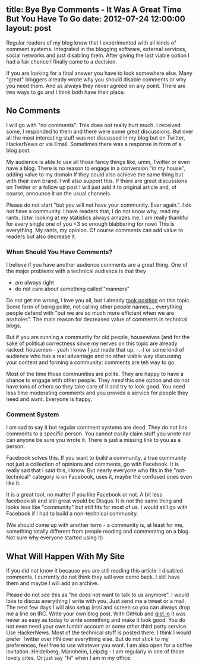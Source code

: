 title: Bye Bye Comments - It Was A Great Time But You Have To Go
date: 2012-07-24 12:00:00
layout: post
---
Regular readers of my blog know that I experimented with all kinds of comment systems. Integrated in the blogging software, external services, social networks and just disabling them. After giving the last viable option I had a fair chance I finally came to a decision.
<!--MORE-->

If you are looking for a final answer you have to look somewhere else. Many "great" bloggers already wrote why you should disable comments or why you need them. And as always they never agreed on any point. There are two ways to go and I think both have their place.

## No Comments
I will go with "no comments". This does not really hurt much. I received some, I responded to them and there were some great discussions. But over all the most interesting stuff was not discussed in my blog but on Twitter, HackerNews or via Email. Sometimes there was a response in form of a blog post.

My audience is able to use all those fancy things like, umm, Twitter or even have a blog. There is no reason to engage in a conversion "in my house", adding value to my domain if they could also achieve the same thing but with their own brand. I will also support this. If there are great discussions on Twitter or a follow up post I will just add it to original article and, of course, announce it on the usual channels.

Please do not start "but you will not have your community. Ever again.". I do not have a community. I have readers that, I do not know why, read my rants. (btw. looking at my statistics always amazes me, I am really thankful for every single one of you <3 so enough blabbering for now) This is everything. My rants, my opinion. Of course comments can add value to readers but also decrease it.

### When Should You Have Comments?
I believe if you have another audience comments are a great thing. One of the major problems with a technical audience is that they

- are always right
- do not care about something called "manners"

Do not get me wrong, I love you all, but I already [took position][respect] on this topic. Some form of being polite, not calling other people names,… everything people defend with "but we are so much more efficient when we are assholes". The main reason for decreased value of comments in technical blogs.

But if you are running a community for old people, housewives (and for the sake of political correctness since my nerves on this topic are already racked: housemen - yeah I know I just made that up. -.-) or some kind of audience who has a real advantage and no other viable way discussing your content and forming a community: comments are teh way to go.

Most of the time those communities are polite. They are happy to have a chance to engage with other people. They *need* this one option and do not have tons of others so they take care of it and try to look good. You need less time moderating comments and you provide a service for people they need and want. Everyone is happy.

### Comment System
I am sad to say it but regular comment systems are dead. They do not link comments to a specific person. You cannot easily claim stuff you wrote nor can anyone be sure you wrote it. There is just a missing link to you as a person.

Facebook solves this. If you want to build a community, a true community not just a collection of opinions and comments, go with Facebook. It is really sad that I said this, I know. But nearly everyone who fits in the "not-technical" category is on Facebook, uses it, maybe the confused ones even like it.

It is a great tool, no matter if you like Facebook or not. A bit less facebookish and still great would be Disqus. It is not the same thing and looks less like "community" but still fits for most of us. I would still go with Facebook if I had to build a non-technical community.

(We should come up with another term - a community is, at least for me, something totally different from people reading and commenting on a blog. Not sure why everyone started using it)

## What Will Happen With My Site
If you did not know it because you are still reading this article: I disabled comments. I currently do not think they will ever come back. I still have them and maybe I will add an archive.

Please do not see this as "he does not want to talk to us anymore". I would love to discus everything I write with you. Just send me a tweet or a mail. The next few days I will also setup irssi and screen so you can always drop me a line on IRC. Write your own blog post. With GitHub and [gist.io][gist] it was never as easy as today to write something and make it look good. You do not even need your own tumblr account or some other third party service. Use HackerNews. Most of the technical stuff is posted there. I think I would prefer Twitter over HN over everything else. But do not stick to my preferences, feel free to use whatever you want. I am also open for a coffee invitation. Heidelberg, Mannheim, Leipzig - I am regularly in one of those lovely cites. Or just say "hi" when I am in my office.

[respect]: http://www.hopelesscom.de/2012/5/13/pull_requests,_developers_and_respect.html
[gist]: http://gist.io/